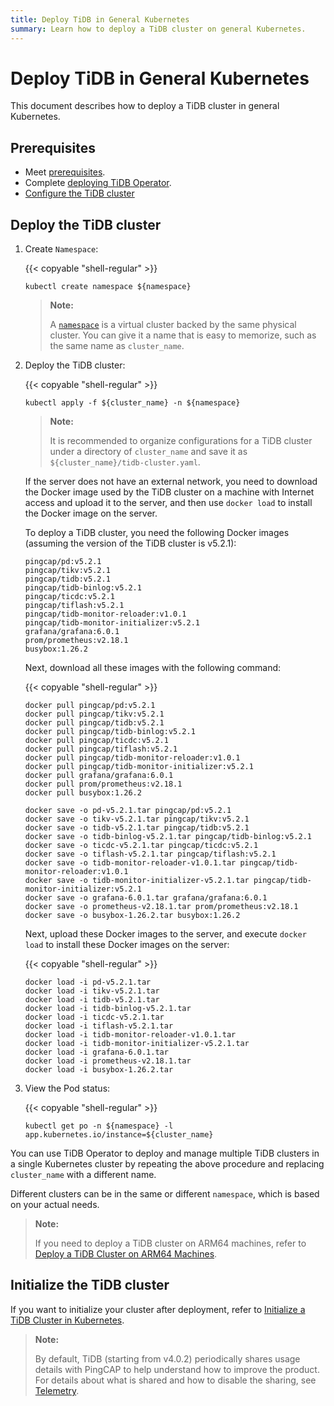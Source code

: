 ```yaml
---
title: Deploy TiDB in General Kubernetes
summary: Learn how to deploy a TiDB cluster on general Kubernetes.
---
```


# Deploy TiDB in General Kubernetes

This document describes how to deploy a TiDB cluster in general Kubernetes.

## Prerequisites

- Meet [prerequisites](prerequisites.md).
- Complete [deploying TiDB Operator](deploy-tidb-operator.md).
- [Configure the TiDB cluster](configure-a-tidb-cluster.md)

## Deploy the TiDB cluster

1. Create `Namespace`:

    {{< copyable "shell-regular" >}}

    ``` shell
    kubectl create namespace ${namespace}
    ```

    > **Note:**
    >
    > A [`namespace`](https://kubernetes.io/docs/concepts/overview/working-with-objects/namespaces/) is a virtual cluster backed by the same physical cluster. You can give it a name that is easy to memorize, such as the same name as `cluster_name`.

2. Deploy the TiDB cluster:

    {{< copyable "shell-regular" >}}

    ``` shell
    kubectl apply -f ${cluster_name} -n ${namespace}
    ```

    > **Note:**
    >
    > It is recommended to organize configurations for a TiDB cluster under a directory of `cluster_name` and save it as `${cluster_name}/tidb-cluster.yaml`.

    If the server does not have an external network, you need to download the Docker image used by the TiDB cluster on a machine with Internet access and upload it to the server, and then use `docker load` to install the Docker image on the server.

    To deploy a TiDB cluster, you need the following Docker images (assuming the version of the TiDB cluster is v5.2.1):

    ```shell
    pingcap/pd:v5.2.1
    pingcap/tikv:v5.2.1
    pingcap/tidb:v5.2.1
    pingcap/tidb-binlog:v5.2.1
    pingcap/ticdc:v5.2.1
    pingcap/tiflash:v5.2.1
    pingcap/tidb-monitor-reloader:v1.0.1
    pingcap/tidb-monitor-initializer:v5.2.1
    grafana/grafana:6.0.1
    prom/prometheus:v2.18.1
    busybox:1.26.2
    ```

    Next, download all these images with the following command:

    {{< copyable "shell-regular" >}}

    ```shell
    docker pull pingcap/pd:v5.2.1
    docker pull pingcap/tikv:v5.2.1
    docker pull pingcap/tidb:v5.2.1
    docker pull pingcap/tidb-binlog:v5.2.1
    docker pull pingcap/ticdc:v5.2.1
    docker pull pingcap/tiflash:v5.2.1
    docker pull pingcap/tidb-monitor-reloader:v1.0.1
    docker pull pingcap/tidb-monitor-initializer:v5.2.1
    docker pull grafana/grafana:6.0.1
    docker pull prom/prometheus:v2.18.1
    docker pull busybox:1.26.2

    docker save -o pd-v5.2.1.tar pingcap/pd:v5.2.1
    docker save -o tikv-v5.2.1.tar pingcap/tikv:v5.2.1
    docker save -o tidb-v5.2.1.tar pingcap/tidb:v5.2.1
    docker save -o tidb-binlog-v5.2.1.tar pingcap/tidb-binlog:v5.2.1
    docker save -o ticdc-v5.2.1.tar pingcap/ticdc:v5.2.1
    docker save -o tiflash-v5.2.1.tar pingcap/tiflash:v5.2.1
    docker save -o tidb-monitor-reloader-v1.0.1.tar pingcap/tidb-monitor-reloader:v1.0.1
    docker save -o tidb-monitor-initializer-v5.2.1.tar pingcap/tidb-monitor-initializer:v5.2.1
    docker save -o grafana-6.0.1.tar grafana/grafana:6.0.1
    docker save -o prometheus-v2.18.1.tar prom/prometheus:v2.18.1
    docker save -o busybox-1.26.2.tar busybox:1.26.2
    ```

    Next, upload these Docker images to the server, and execute `docker load` to install these Docker images on the server:

    {{< copyable "shell-regular" >}}

    ```shell
    docker load -i pd-v5.2.1.tar
    docker load -i tikv-v5.2.1.tar
    docker load -i tidb-v5.2.1.tar
    docker load -i tidb-binlog-v5.2.1.tar
    docker load -i ticdc-v5.2.1.tar
    docker load -i tiflash-v5.2.1.tar
    docker load -i tidb-monitor-reloader-v1.0.1.tar
    docker load -i tidb-monitor-initializer-v5.2.1.tar
    docker load -i grafana-6.0.1.tar
    docker load -i prometheus-v2.18.1.tar
    docker load -i busybox-1.26.2.tar
    ```

3. View the Pod status:

    {{< copyable "shell-regular" >}}

    ``` shell
    kubectl get po -n ${namespace} -l app.kubernetes.io/instance=${cluster_name}
    ```

You can use TiDB Operator to deploy and manage multiple TiDB clusters in a single Kubernetes cluster by repeating the above procedure and replacing `cluster_name` with a different name.

Different clusters can be in the same or different `namespace`, which is based on your actual needs.

> **Note:**
>
> If you need to deploy a TiDB cluster on ARM64 machines, refer to [Deploy a TiDB Cluster on ARM64 Machines](deploy-cluster-on-arm64.md).

## Initialize the TiDB cluster

If you want to initialize your cluster after deployment, refer to [Initialize a TiDB Cluster in Kubernetes](initialize-a-cluster.md).

> **Note:**
>
> By default, TiDB (starting from v4.0.2) periodically shares usage details with PingCAP to help understand how to improve the product. For details about what is shared and how to disable the sharing, see [Telemetry](https://docs.pingcap.com/tidb/stable/telemetry).
